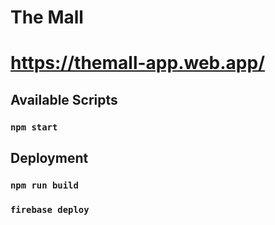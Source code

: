 # The Mall
# https://themall-app.web.app/

## Available Scripts

### `npm start`

## Deployment
### `npm run build`
### `firebase deploy`
